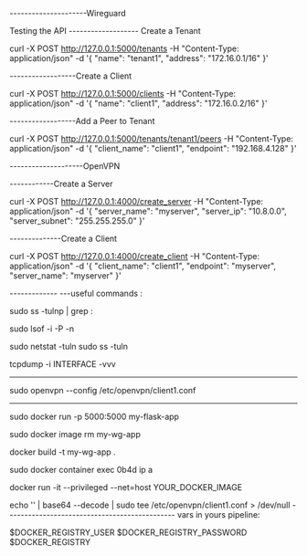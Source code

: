 ---------------------Wireguard

Testing the API
------------------- Create a Tenant



curl -X POST http://127.0.0.1:5000/tenants -H "Content-Type: application/json" -d '{
  "name": "tenant1",
  "address": "172.16.0.1/16"
}'


------------------Create a Client


curl -X POST http://127.0.0.1:5000/clients -H "Content-Type: application/json" -d '{
  "name": "client1",
  "address": "172.16.0.2/16"
}'


------------------Add a Peer to Tenant

curl -X POST http://127.0.0.1:5000/tenants/tenant1/peers -H "Content-Type: application/json" -d '{
  "client_name": "client1",
  "endpoint": "192.168.4.128"
}'




--------------------OpenVPN

------------Create a Server



curl -X POST http://127.0.0.1:4000/create_server -H "Content-Type: application/json" -d '{
  "server_name": "myserver",
  "server_ip": "10.8.0.0",
  "server_subnet": "255.255.255.0"
}'


--------------Create a Client


curl -X POST http://127.0.0.1:4000/create_client -H "Content-Type: application/json" -d '{
  "client_name": "client1",
  "endpoint": "myserver",
  "server_name": "myserver"
}'

------------- ---useful commands : 

sudo ss -tulnp | grep :<port>


sudo lsof -i -P -n



sudo netstat -tuln
sudo ss -tuln


tcpdump -i INTERFACE -vvv


-------------------------------------------------------------

sudo openvpn --config /etc/openvpn/client1.conf


--------------

sudo docker run -p 5000:5000 my-flask-app

sudo docker image rm my-wg-app

docker build -t my-wg-app .


sudo docker container exec 0b4d ip a

docker run -it --privileged --net=host YOUR_DOCKER_IMAGE


echo '' | base64 --decode | sudo tee /etc/openvpn/client1.conf > /dev/null
---------------------------------------------- vars in yours pipeline: 

$DOCKER_REGISTRY_USER
$DOCKER_REGISTRY_PASSWORD
$DOCKER_REGISTRY



